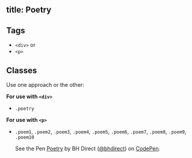title: Poetry
---

## Tags

* `<div>` or
* `<p>`

## Classes

Use one approach or the other:

**For use with `<div>`**
* `.poetry`

**For use with `<p>`**
* `.poem1`, `.poem2`, `.poem3`, `.poem4`, `.poem5`,
  `.poem6`, `.poem7`, `.poem8`, `.poem9`, `.poem10`

  <p data-height="838" data-theme-id="28900" data-slug-hash="63b18efc6351d260d52c404da4c7af26" data-default-tab="html,result" data-user="bhdirect" data-embed-version="2" data-pen-title="Poetry" class="codepen">See the Pen <a href="https://codepen.io/bhdirect/pen/63b18efc6351d260d52c404da4c7af26/">Poetry</a> by BH Direct (<a href="https://codepen.io/bhdirect">@bhdirect</a>) on <a href="https://codepen.io">CodePen</a>.</p>
  <script async src="https://production-assets.codepen.io/assets/embed/ei.js"></script>
